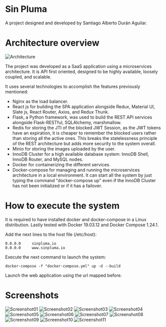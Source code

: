 # Sin Pluma
A project designed and developed by Santiago Alberto Durán Aguilar.

# Architecture overview
![Architecture](./miscellaneous/img/architecture.png)

The project was developed as a SaaS application using a microservices architecture. It is API first oriented, designed to be highly available, loosely coupled, and scalable.

It uses several technologies to accomplish the features previously mentioned:
- Nginx as the load balancer.
- React js for building the SPA application alongside Redux, Material UI, Slate js, React Router, Axios, and Redux Thunk.
- Flask, a Python framework, was used to build the REST API services alongside Flask-RESTful, SQLAlchemy, marshmallow.
- Redis for storing the JTI of the blocked JWT Session, as the JWT tokens have an expiration, it is cheaper to remember the blocked users rather than storing all the active ones. This breaks the statelessness principle of the REST architecture but adds more security to the system overall.
- Minio for storing the images uploaded by the user.
- InnoDB Cluster for a high available database system: InnoDB Shell, InnoDB Router, and MySQL nodes.
- Docker for containerizing the different services.
- Docker-compose for managing and running the microservices architecture in a local environment. It can start all the system by just typing the command "docker-compose up" even if the InnoDB Cluster has not been initialized or if it has a failover.

# How to execute the system
It is required to have installed docker and docker-compose in a Linux distribution. 
Lastly tested with Docker 19.03.12 and Docker Compose 1.24.1.

Add the next lines to the host file (/etc/host):

```
0.0.0.0     sinpluma.io
0.0.0.0     www.sinpluma.io
```

Execute the next command to launch the system:

```
docker-compose -f "docker-compose.yml" up -d --build
```

Launch the web application using the url mapped before.

# Screenshots

![Screenshot01](./miscellaneous/img/Screenshot01.jpg)
![Screenshot02](./miscellaneous/img/Screenshot02.png)
![Screenshot03](./miscellaneous/img/Screenshot03.png)
![Screenshot04](./miscellaneous/img/Screenshot04.png)
![Screenshot05](./miscellaneous/img/Screenshot05.png)
![Screenshot06](./miscellaneous/img/Screenshot06.png)
![Screenshot07](./miscellaneous/img/Screenshot07.png)
![Screenshot08](./miscellaneous/img/Screenshot08.png)
![Screenshot09](./miscellaneous/img/Screenshot09.png)
![Screenshot10](./miscellaneous/img/Screenshot10.png)
![Screenshot11](./miscellaneous/img/Screenshot11.png)